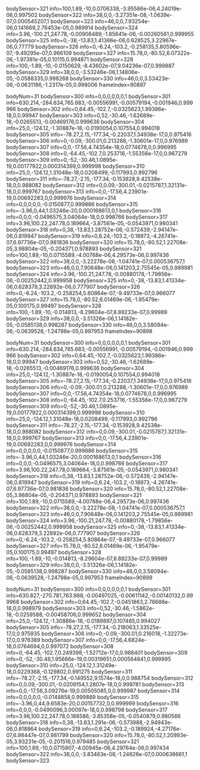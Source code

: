 bodySensor=321
info=100,1.89,-10,0.0706338,-3.95586e-06,4.24019e-06,0.997502
bodySensor=322
info=38,0,0,-3.27351e-08,-1.0639e-07,0.000545207,1
bodySensor=323
info=46,0,0,7.93254e-06,0.141669,2.76453e-05,0.989914
bodySensor=324
info=3.96,-100.21,247.78,-0.00908489,-1.85641e-06,-0.00260561,0.999955
bodySensor=325
info=0,-38,-13.83,1.41366e-06,0.628525,3.22967e-06,0.77779
bodySensor=326
info=0,-6.24,-103.2,-0.258135,5.80596e-07,-9.49295e-07,0.966109
bodySensor=327
info=15.78,0,-80.52,6.07322e-06,-1.97381e-05,0.10115,0.994871
bodySensor=328
info=100,-1.89,-10,-0.0150629,-8.43602e-07,9.04236e-07,0.999887
bodySensor=329
info=38,0,0,-3.53246e-06,1.14806e-05,-0.0588335,0.998268
bodySensor=330
info=46,0,0,3.53423e-06,-0.0631186,-1.2317e-05,0.998006
frameIndex=90897

bodyNum=31
bodySensor=300
info=0,0,0,0,0,0,1
bodySensor=301
info=630.214,-284.634,765.683,-0.00556991,-0.00579194,-0.001946,0.999966
bodySensor=302
info=0,64.45,-102.7,-0.0325623,1.99386e-18,0,0.99947
bodySensor=303
info=0,52,-30.46,-1.62689e-18,-0.0265513,-0.00469176,0.999636
bodySensor=304
info=25,0,-124.12,-1.30887e-18,-0.0190054,0.107554,0.994018
bodySensor=305
info=-78.27,2.15,-177.34,-0.22037,1.34938e-17,0,0.975416
bodySensor=306
info=0,-0.09,-300.01,0.213288,-1.30601e-17,0,0.976989
bodySensor=307
info=0,0,-17.56,4.74354e-18,0.0774678,0,0.996995
bodySensor=308
info=0,-64.45,-102.7,0.253716,-1.55356e-17,0,0.967279
bodySensor=309
info=0,-52,-30.46,1.0895e-19,0.00177922,0.000314399,0.999998
bodySensor=310
info=25,0,-124.12,1.31048e-18,0.0208499,-0.117993,0.992796
bodySensor=311
info=-78.27,-2.15,-177.34,-0.153928,9.42538e-18,0,0.988082
bodySensor=312
info=0,0.09,-300.01,-0.0215787,1.32131e-18,0,0.999767
bodySensor=313
info=0,0,-17.56,4.23901e-19,0.00692283,0,0.999976
bodySensor=314
info=0,0,0,0,0,-0.0150877,0.999886
bodySensor=315
info=-3.96,0,44,1.03246e-20,0.000168613,0,1
bodySensor=316
info=0,0,0,-0.0496575,3.04064e-18,0,0.998766
bodySensor=317
info=3.96,100.22,247.78,0.189664,-3.87561e-05,-0.0543971,0.980341
bodySensor=318
info=0,38,-13.83,1.28752e-06,-0.572439,-2.94147e-06,0.819947
bodySensor=319
info=0,6.24,-103.2,-0.18973,-4.26741e-07,6.97736e-07,0.981836
bodySensor=320
info=15.78,0,-80.52,1.22708e-05,3.98804e-05,-0.204371,0.978893
bodySensor=321
info=100,1.89,-10,0.0715589,-4.00768e-06,4.29573e-06,0.997436
bodySensor=322
info=38,0,0,-3.22278e-08,-1.04741e-07,0.000536757,1
bodySensor=323
info=46,0,0,7.90648e-06,0.141203,2.75545e-05,0.989981
bodySensor=324
info=3.96,-100.21,247.78,-0.00880178,-1.79856e-06,-0.00252442,0.999958
bodySensor=325
info=0,-38,-13.83,1.41334e-06,0.628379,3.22892e-06,0.777907
bodySensor=326
info=0,-6.24,-103.2,-0.258254,5.80864e-07,-9.49733e-07,0.966077
bodySensor=327
info=15.78,0,-80.52,6.01469e-06,-1.95479e-05,0.100175,0.99497
bodySensor=328
info=100,-1.89,-10,-0.014813,-8.29604e-07,8.89233e-07,0.99989
bodySensor=329
info=38,0,0,-3.51326e-06,1.14182e-05,-0.0585138,0.998287
bodySensor=330
info=46,0,0,3.58094e-06,-0.0639528,-1.24798e-05,0.997953
frameIndex=90898

bodyNum=31
bodySensor=300
info=0,0,0,0,0,0,1
bodySensor=301
info=630.214,-284.634,765.683,-0.00556991,-0.00579194,-0.001946,0.999966
bodySensor=302
info=0,64.45,-102.7,-0.0325623,1.99386e-18,0,0.99947
bodySensor=303
info=0,52,-30.46,-1.62689e-18,-0.0265513,-0.00469176,0.999636
bodySensor=304
info=25,0,-124.12,-1.30887e-18,-0.0190054,0.107554,0.994018
bodySensor=305
info=-78.27,2.15,-177.34,-0.22037,1.34938e-17,0,0.975416
bodySensor=306
info=0,-0.09,-300.01,0.213288,-1.30601e-17,0,0.976989
bodySensor=307
info=0,0,-17.56,4.74354e-18,0.0774678,0,0.996995
bodySensor=308
info=0,-64.45,-102.7,0.253716,-1.55356e-17,0,0.967279
bodySensor=309
info=0,-52,-30.46,1.0895e-19,0.00177922,0.000314399,0.999998
bodySensor=310
info=25,0,-124.12,1.31048e-18,0.0208499,-0.117993,0.992796
bodySensor=311
info=-78.27,-2.15,-177.34,-0.153928,9.42538e-18,0,0.988082
bodySensor=312
info=0,0.09,-300.01,-0.0215787,1.32131e-18,0,0.999767
bodySensor=313
info=0,0,-17.56,4.23901e-19,0.00692283,0,0.999976
bodySensor=314
info=0,0,0,0,0,-0.0150877,0.999886
bodySensor=315
info=-3.96,0,44,1.03246e-20,0.000168613,0,1
bodySensor=316
info=0,0,0,-0.0496575,3.04064e-18,0,0.998766
bodySensor=317
info=3.96,100.22,247.78,0.189664,-3.87561e-05,-0.0543971,0.980341
bodySensor=318
info=0,38,-13.83,1.28752e-06,-0.572439,-2.94147e-06,0.819947
bodySensor=319
info=0,6.24,-103.2,-0.18973,-4.26741e-07,6.97736e-07,0.981836
bodySensor=320
info=15.78,0,-80.52,1.22708e-05,3.98804e-05,-0.204371,0.978893
bodySensor=321
info=100,1.89,-10,0.0715589,-4.00768e-06,4.29573e-06,0.997436
bodySensor=322
info=38,0,0,-3.22278e-08,-1.04741e-07,0.000536757,1
bodySensor=323
info=46,0,0,7.90648e-06,0.141203,2.75545e-05,0.989981
bodySensor=324
info=3.96,-100.21,247.78,-0.00880178,-1.79856e-06,-0.00252442,0.999958
bodySensor=325
info=0,-38,-13.83,1.41334e-06,0.628379,3.22892e-06,0.777907
bodySensor=326
info=0,-6.24,-103.2,-0.258254,5.80864e-07,-9.49733e-07,0.966077
bodySensor=327
info=15.78,0,-80.52,6.01469e-06,-1.95479e-05,0.100175,0.99497
bodySensor=328
info=100,-1.89,-10,-0.014813,-8.29604e-07,8.89233e-07,0.99989
bodySensor=329
info=38,0,0,-3.51326e-06,1.14182e-05,-0.0585138,0.998287
bodySensor=330
info=46,0,0,3.58094e-06,-0.0639528,-1.24798e-05,0.997953
frameIndex=90899

bodyNum=31
bodySensor=300
info=0,0,0,0,0,0,1
bodySensor=301
info=630.827,-270.781,763.988,-0.00497025,-0.00611142,-0.00140132,0.999968
bodySensor=302
info=0,64.45,-102.7,-0.0451863,2.76686e-18,0,0.998979
bodySensor=303
info=0,52,-30.46,-1.5862e-18,-0.0259588,-0.00458706,0.999652
bodySensor=304
info=25,0,-124.12,-1.30886e-18,-0.0189897,0.107465,0.994027
bodySensor=305
info=-78.27,2.15,-177.34,-0.218063,1.33525e-17,0,0.975935
bodySensor=306
info=0,-0.09,-300.01,0.216018,-1.32273e-17,0,0.976389
bodySensor=307
info=0,0,-17.56,4.6824e-18,0.0764694,0,0.997072
bodySensor=308
info=0,-64.45,-102.7,0.249398,-1.52712e-17,0,0.968401
bodySensor=309
info=0,-52,-30.46,1.95666e-19,0.00319651,0.000564841,0.999995
bodySensor=310
info=25,0,-124.12,1.31249e-18,0.0229368,-0.129802,0.991275
bodySensor=311
info=-78.27,-2.15,-177.34,-0.149552,9.1574e-18,0,0.988754
bodySensor=312
info=0,0.09,-300.01,-0.0209154,1.2807e-18,0,0.999781
bodySensor=313
info=0,0,-17.56,3.09276e-19,0.00505085,0,0.999987
bodySensor=314
info=0,0,0,0,0,-0.0148858,0.999889
bodySensor=315
info=-3.96,0,44,9.6583e-20,0.00157732,0,0.999999
bodySensor=316
info=0,0,0,-0.0490096,3.00097e-18,0,0.998798
bodySensor=317
info=3.96,100.22,247.78,0.188586,-3.85358e-05,-0.0540879,0.980566
bodySensor=318
info=0,38,-13.83,1.291e-06,-0.573988,-2.94943e-06,0.818864
bodySensor=319
info=0,6.24,-103.2,-0.189924,-4.27176e-07,6.98447e-07,0.981799
bodySensor=320
info=15.78,0,-80.52,1.20993e-05,3.93231e-05,-0.201516,0.979485
bodySensor=321
info=100,1.89,-10,0.0715907,-4.00945e-06,4.29764e-06,0.997434
bodySensor=322
info=38,0,0,-3.83463e-08,-1.24626e-07,0.000638661,1
bodySensor=323
